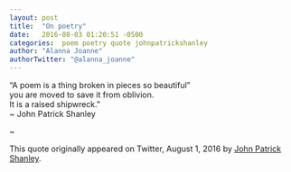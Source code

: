 ```yaml
---
layout: post
title:  "On poetry"
date:   2016-08-03 01:20:51 -0500
categories:  poem poetry quote johnpatrickshanley
author: "Alanna Joanne" 
authorTwitter: "@alanna_joanne"
---
```


<div class="poem">

<p>
“A poem is a thing broken in pieces so beautiful”   
<br>
you are moved to save it from oblivion.  
<br>
It is a raised shipwreck."
<br>
~ John Patrick Shanley
</p> 
</div>


<!--more-->

~

This quote originally appeared on Twitter, August 1, 2016 by [John Patrick Shanley](https://twitter.com/JohnJpshanley/status/760075457148620800).  
